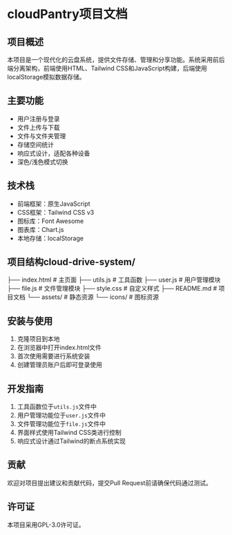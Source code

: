 # cloudPantry项目文档

## 项目概述
本项目是一个现代化的云盘系统，提供文件存储、管理和分享功能。系统采用前后端分离架构，前端使用HTML、Tailwind CSS和JavaScript构建，后端使用localStorage模拟数据存储。

## 主要功能
- 用户注册与登录
- 文件上传与下载
- 文件与文件夹管理
- 存储空间统计
- 响应式设计，适配各种设备
- 深色/浅色模式切换

## 技术栈
- 前端框架：原生JavaScript
- CSS框架：Tailwind CSS v3
- 图标库：Font Awesome
- 图表库：Chart.js
- 本地存储：localStorage

## 项目结构cloud-drive-system/
├── index.html          # 主页面
├── utils.js            # 工具函数
├── user.js             # 用户管理模块
├── file.js             # 文件管理模块
├── style.css           # 自定义样式
├── README.md           # 项目文档
└── assets/             # 静态资源
    └── icons/          # 图标资源
## 安装与使用
1. 克隆项目到本地
2. 在浏览器中打开index.html文件
3. 首次使用需要进行系统安装
4. 创建管理员账户后即可登录使用

## 开发指南
1. 工具函数位于`utils.js`文件中
2. 用户管理功能位于`user.js`文件中
3. 文件管理功能位于`file.js`文件中
4. 界面样式使用Tailwind CSS类进行控制
5. 响应式设计通过Tailwind的断点系统实现

## 贡献
欢迎对项目提出建议和贡献代码，提交Pull Request前请确保代码通过测试。

## 许可证
本项目采用GPL-3.0许可证。
    
